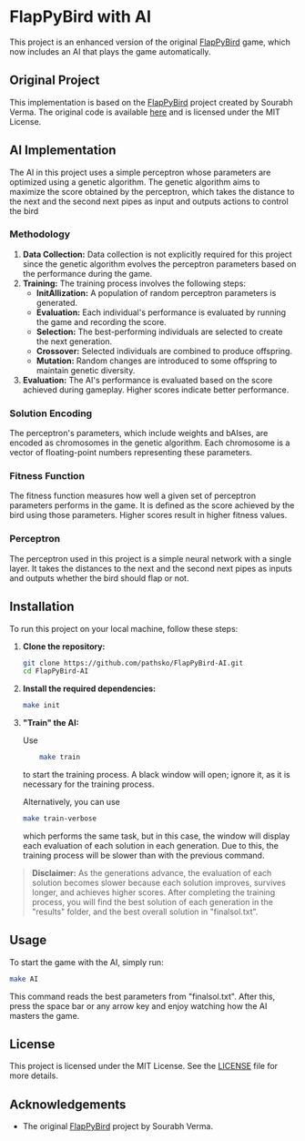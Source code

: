# FlapPyBird with AI

This project is an enhanced version of the original [FlapPyBird](https://github.com/sourabhv/FlapPyBird) game, which now includes an AI that plays the game automatically.

## Original Project

This implementation is based on the [FlapPyBird](https://github.com/sourabhv/FlapPyBird) project created by Sourabh Verma. The original code is available [here](https://github.com/sourabhv/FlapPyBird) and is licensed under the MIT License.

## AI Implementation

The AI in this project uses a simple perceptron whose parameters are optimized using a genetic algorithm. The genetic algorithm aims to maximize the score obtained by the perceptron, which takes the distance to the next and the second next pipes as input and outputs actions to control the bird

### Methodology

1. **Data Collection:** Data collection is not explicitly required for this project since the genetic algorithm evolves the perceptron parameters based on the performance during the game.
2. **Training:** The training process involves the following steps:
   - **InitAIlization:** A population of random perceptron parameters is generated.
   - **Evaluation:** Each individual's performance is evaluated by running the game and recording the score.
   - **Selection:** The best-performing individuals are selected to create the next generation.
   - **Crossover:** Selected individuals are combined to produce offspring.
   - **Mutation:** Random changes are introduced to some offspring to maintain genetic diversity.
3. **Evaluation:** The AI's performance is evaluated based on the score achieved during gameplay. Higher scores indicate better performance.

### Solution Encoding

The perceptron's parameters, which include weights and bAIses, are encoded as chromosomes in the genetic algorithm. Each chromosome is a vector of floating-point numbers representing these parameters.

### Fitness Function

The fitness function measures how well a given set of perceptron parameters performs in the game. It is defined as the score achieved by the bird using those parameters. Higher scores result in higher fitness values.

### Perceptron

The perceptron used in this project is a simple neural network with a single layer. It takes the distances to the next and the second next pipes as inputs and outputs whether the bird should flap or not.

## Installation

To run this project on your local machine, follow these steps:

1. **Clone the repository:**

    ```bash
    git clone https://github.com/pathsko/FlapPyBird-AI.git
    cd FlapPyBird-AI
    ```

2. **Install the required dependencies:**

    ```bash
    make init
    ```

3. **"Train" the AI:**

    Use
    ```bash
        make train
    ```
    to start the training process. A black window will open; ignore it, as it is necessary for the training process.

    Alternatively, you can use 
    ```bash
    make train-verbose
    ```
    which performs the same task, but in this case, the window will display each evaluation of each solution in each generation. Due to this, the training process will be slower than with the previous command.

> **Disclaimer:** As the generations advance, the evaluation of each solution becomes slower because each solution improves, survives longer, and achieves higher scores.
After completing the training process, you will find the best solution of each generation in the "results" folder, and the best overall solution in "finalsol.txt".

## Usage

To start the game with the AI, simply run:
```bash
make AI
```
This command reads the best parameters from "finalsol.txt". After this, press the space bar or any arrow key and enjoy watching how the AI masters the game.

## License

This project is licensed under the MIT License. See the [LICENSE](LICENSE) file for more details.

## Acknowledgements

- The original [FlapPyBird](https://github.com/sourabhv/FlapPyBird) project by Sourabh Verma.

